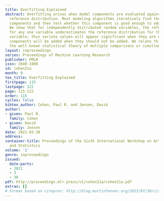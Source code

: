 ```yaml
---
title: Overfitting Explained
abstract: Overfitting arises when model components are evaluated against the wrong
  reference distribution. Most modeling algorithms iteratively find the best of several
  components and then test whether this component is good enough to add to the model.
  We show that for independently distributed random variables, the reference distribution
  for any one variable underestimates the reference distribution for the the highest-valued
  variable; thus variate values will appear significant when they are not, and model
  components will be added when they should not be added. We relate this problem to
  the well-known statistical theory of multiple comparisons or simultaneous inference.
layout: inproceedings
series: Proceedings of Machine Learning Research
publisher: PMLR
issn: 2640-3498
id: cohen21a
month: 0
tex_title: Overfitting Explained
firstpage: 115
lastpage: 122
page: 115-122
order: 115
cycles: false
bibtex_author: Cohen, Paul R. and Jensen, David
author:
- given: Paul R.
  family: Cohen
- given: David
  family: Jensen
date: 2021-03-30
address:
container-title: Proceedings of the Sixth International Workshop on Artificial Intelligence
  and Statistics
volume: '1'
genre: inproceedings
issued:
  date-parts:
  - 2021
  - 3
  - 30
pdf: http://proceedings.mlr.press/v1/cohen21a/cohen21a.pdf
extras: []
# Format based on citeproc: http://blog.martinfenner.org/2013/07/30/citeproc-yaml-for-bibliographies/
---
```


